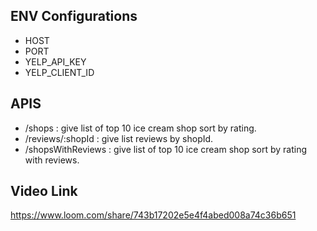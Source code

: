 
## ENV Configurations
* HOST
* PORT
* YELP_API_KEY
* YELP_CLIENT_ID

## APIS
* /shops : give list of top 10 ice cream shop sort by rating.
* /reviews/:shopId : give list reviews by shopId.
* /shopsWithReviews : give list of top 10 ice cream shop sort by rating with reviews.

## Video Link
https://www.loom.com/share/743b17202e5e4f4abed008a74c36b651
